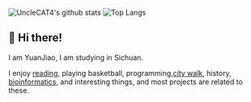 ![UncleCAT4's github stats](https://github-readme-stats.vercel.app/api?username=UncleCAT4&show_icons=true)
![Top Langs](https://github-readme-stats.vercel.app/api/top-langs/?username=UncleCAT4&hide=html,jupyter%20notebook,javascript&layout=compact&langs_count=10)

## 👋 Hi there!

I am YuanJiao, I am studying in Sichuan.

I enjoy [reading](https://yuanj.top/tags/%E6%9C%AD%E8%AE%B0/), playing basketball, programming,[city walk](https://yuanj.top/gallery/), history, [bioinformatics](https://yuanj.top/tags/%E7%94%9F%E7%89%A9%E4%BF%A1%E6%81%AF%E5%AD%A6/), and interesting things, and most projects are related to these.